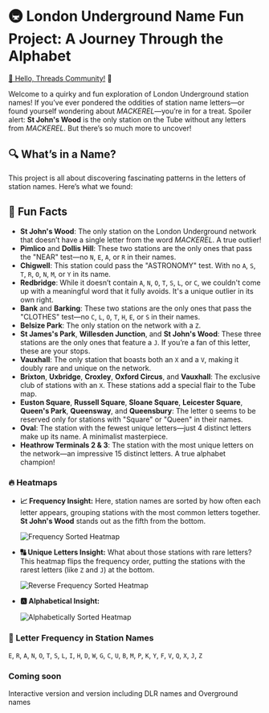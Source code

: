# 🚇 London Underground Name Fun Project: A Journey Through the Alphabet

[👋 Hello, Threads Community!](https://www.threads.net/@bowlofchalk/post/C-hKosIopxE) 🎉

Welcome to a quirky and fun exploration of London Underground station names! If you’ve ever pondered the oddities of station name letters—or found yourself wondering about *MACKEREL*—you’re in for a treat. Spoiler alert: **St John's Wood** is the only station on the Tube without any letters from *MACKEREL*. But there’s so much more to uncover!

## 🔍 What’s in a Name?

This project is all about discovering fascinating patterns in the letters of station names. Here’s what we found:

## 🎉 Fun Facts

- **St John's Wood**: The only station on the London Underground network that doesn’t have a single letter from the word *MACKEREL*. A true outlier!
- **Pimlico** and **Dollis Hill**: These two stations are the only ones that pass the "NEAR" test—no `N`, `E`, `A`, or `R` in their names.
- **Chigwell**: This station could pass the "ASTRONOMY" test. With no `A`, `S`, `T`, `R`, `O`, `N`, `M`, or `Y` in its name.
- **Redbridge**: While it doesn’t contain `A`, `N`, `O`, `T`, `S`, `L`, or `C`, we couldn't come up with a meaningful word that it fully avoids. It's a unique outlier in its own right.
- **Bank** and **Barking**: These two stations are the only ones that pass the "CLOTHES" test—no `C`, `L`, `O`, `T`, `H`, `E`, or `S` in their names.
- **Belsize Park**: The only station on the network with a `Z`.
- **St James's Park**, **Willesden Junction**, and **St John's Wood**: These three stations are the only ones that feature a `J`. If you’re a fan of this letter, these are your stops.
- **Vauxhall**: The only station that boasts both an `X` and a `V`, making it doubly rare and unique on the network.
- **Brixton**, **Uxbridge**, **Croxley**, **Oxford Circus**, and **Vauxhall**: The exclusive club of stations with an `X`. These stations add a special flair to the Tube map.
- **Euston Square**, **Russell Square**, **Sloane Square**, **Leicester Square**, **Queen's Park**, **Queensway**, and **Queensbury**: The letter `Q` seems to be reserved only for stations with "Square" or "Queen" in their names.
- **Oval**: The station with the fewest unique letters—just 4 distinct letters make up its name. A minimalist masterpiece.
- **Heathrow Terminals 2 & 3**: The station with the most unique letters on the network—an impressive 15 distinct letters. A true alphabet champion!
  
### 🔥 Heatmaps

- **📈 Frequency Insight:**
  Here, station names are sorted by how often each letter appears, grouping stations with the most common letters together. **St John's Wood** stands out as the fifth from the bottom.

  ![Frequency Sorted Heatmap](london_underground_station_heatmap_frequency.png)

- **🔠 Unique Letters Insight:**
  What about those stations with rare letters? This heatmap flips the frequency order, putting the stations with the rarest letters (like `Z` and `J`) at the bottom.

  ![Reverse Frequency Sorted Heatmap](london_underground_station_heatmap_reverse_frequency.png)

- **🅰️ Alphabetical Insight:**

  ![Alphabetically Sorted Heatmap](london_underground_station_heatmap_alphabetical.png)



### 📝 Letter Frequency in Station Names
`E`, `R`, `A`, `N`, `O`, `T`, `S`, `L`, `I`, `H`, `D`, `W`, `G`, `C`, `U`, `B`, `M`, `P`, `K`, `Y`, `F`, `V`, `Q`, `X`, `J`, `Z`

### Coming soon
Interactive version and version including DLR names and Overground names
